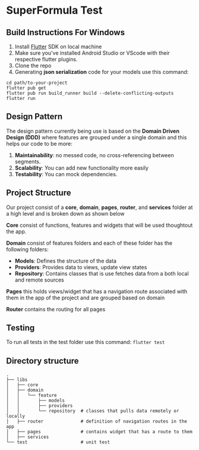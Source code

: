 # SuperFormula Test
## Build Instructions For Windows

1. Install [Flutter](https://flutter.dev/docs/get-started/install) SDK on local machine
2. Make sure you've installed Android Studio or VScode with their respective flutter plugins.
3. Clone the repo
4. Generating **json serialization** code for your models use this command:

```engine='sh'
cd path/to-your-project
flutter pub get 
flutter pub run build_runner build --delete-conflicting-outputs
flutter run
```

## Design Pattern 
The design pattern currently being use is based on the **Domain Driven Design (DDD)** where features are grouped under a single domain and this helps our code to be more:

1. **Maintainability**: no messed code, no cross-referencing between segments.
2. **Scalability**: You can add new functionality more easily
3. **Testability**: You can mock dependencies.

## Project Structure #

Our project consist of a **core**, **domain**, **pages**, **router**, and **services** folder at a high level and is broken down as shown below

**Core** consist of functions, features and widgets that will be used thoughtout the app.

 **Domain** consist of features folders and each of these folder has the following folders:
- **Models**: Defines the structure of the data
- **Providers**: Provides data to views, update view states
- **Repository**: Contains classes that is use fetches data from a both local and remote sources
 
**Pages** this holds views/widget that has a navigation route associated with them in the app of the project and are grouped based on domain

**Router** contains the routing for all pages

## Testing

To run all tests in the test folder use this command:
```flutter test```
## Directory structure # 
    .             
    ├── libs                    
    │   ├── core                
    │   ├── domain
    │   │   └── feature   
    │   │       ├── models      
    │   │       ├── providers   
    │   │       └── repository  # classes that pulls data remotely or locally
    │   ├── router              # definition of navigation routes in the app
    │   ├── pages               # contains widget that has a route to them          
    │   ├── services            
    └── test                    # unit test